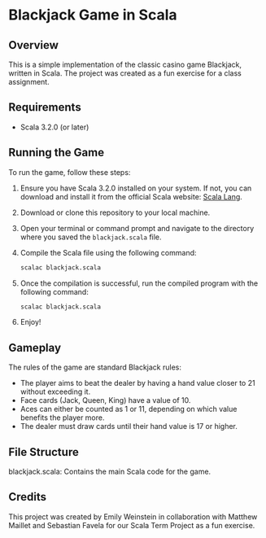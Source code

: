 # Blackjack Game in Scala

## Overview
This is a simple implementation of the classic casino game Blackjack, written in Scala. The project was created as a fun exercise for a class assignment.

## Requirements
- Scala 3.2.0 (or later)

## Running the Game
To run the game, follow these steps:

1. Ensure you have Scala 3.2.0 installed on your system. If not, you can download and install it from the official Scala website: [Scala Lang](https://www.scala-lang.org/).

2. Download or clone this repository to your local machine.

3. Open your terminal or command prompt and navigate to the directory where you saved the `blackjack.scala` file.

4. Compile the Scala file using the following command:
   ```bash
   scalac blackjack.scala

5. Once the compilation is successful, run the compiled program with the following command:
   ```bash
   scalac blackjack.scala
6. Enjoy!

## Gameplay
The rules of the game are standard Blackjack rules:

- The player aims to beat the dealer by having a hand value closer to 21 without exceeding it.
- Face cards (Jack, Queen, King) have a value of 10.
- Aces can either be counted as 1 or 11, depending on which value benefits the player more.
- The dealer must draw cards until their hand value is 17 or higher.

## File Structure
blackjack.scala: Contains the main Scala code for the game.

## Credits
This project was created by Emily Weinstein in collaboration with Matthew Maillet and Sebastian Favela for our Scala Term Project as a fun exercise.
